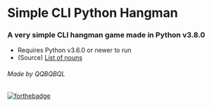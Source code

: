 # Simple CLI Python Hangman
### A very simple CLI hangman game made in Python v3.8.0
* Requires Python v3.6.0 or newer to run
* (Source) [List of nouns](https://www.talkenglish.com/vocabulary/top-1500-nouns.aspx)

###### *Made by QQBQBQL*
[![forthebadge](https://forthebadge.com/images/badges/built-with-swag.svg)](https://forthebadge.com)


